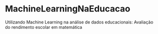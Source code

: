 # MachineLearningNaEducacao
Utilizando Machine Learning na análise de dados educacionais: Avaliação do rendimento escolar em matemática
